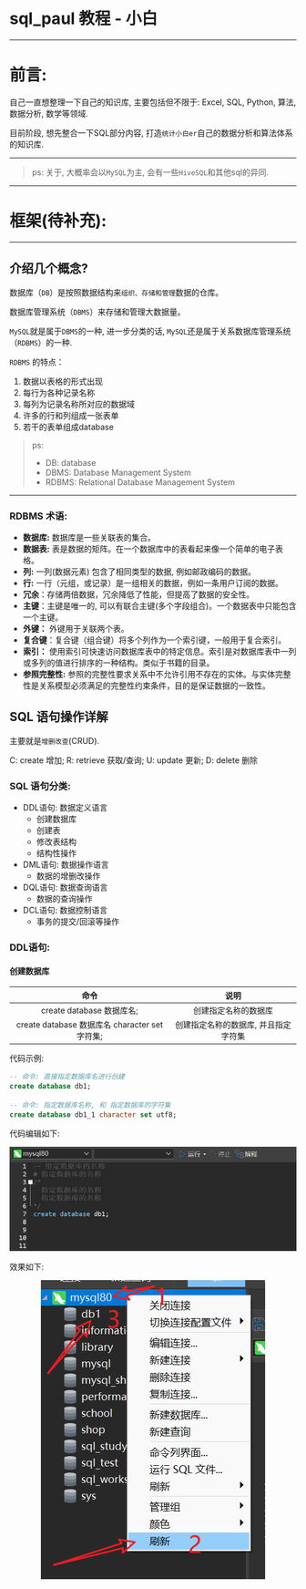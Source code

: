 # sql_paul 教程 - 小白
***

# 前言:

自己一直想整理一下自己的知识库, 主要包括但不限于: Excel, SQL, Python, 算法, 数据分析, 数学等领域. 

目前阶段, 想先整合一下SQL部分内容, 打造`统计小白er`自己的数据分析和算法体系的知识库. 

---

> ps: 关于, 大概率会以`MySQL`为主, 会有一些`HiveSQL`和其他sql的异同. 

---

# 框架(待补充): 







---

## 介绍几个概念?

数据库（`DB`）是按照数据结构来`组织、存储和管理`数据的仓库。

数据库管理系统（`DBMS`）来存储和管理大数据量。

`MySQL`就是属于`DBMS`的一种, 进一步分类的话, `MySQL`还是属于关系数据库管理系统（`RDBMS`）的一种. 

`RDBMS` 的特点：

1. 数据以表格的形式出现
2. 每行为各种记录名称
3. 每列为记录名称所对应的数据域
4. 许多的行和列组成一张表单
5. 若干的表单组成database

> ps: 
> - DB: database 
> - DBMS: Database Management System 
> - RDBMS: Relational Database Management System 

------

### RDBMS 术语: 

- **数据库:** 数据库是一些关联表的集合。
- **数据表:** 表是数据的矩阵。在一个数据库中的表看起来像一个简单的电子表格。
- **列:** 一列(数据元素) 包含了相同类型的数据, 例如邮政编码的数据。
- **行:** 一行（元组，或记录）是一组相关的数据，例如一条用户订阅的数据。
- **冗余**：存储两倍数据，冗余降低了性能，但提高了数据的安全性。
- **主键**：主键是唯一的, 可以有联合主键(多个字段组合)。一个数据表中只能包含一个主键。
- **外键：** 外键用于关联两个表。
- **复合键**：复合键（组合键）将多个列作为一个索引键，一般用于复合索引。
- **索引：** 使用索引可快速访问数据库表中的特定信息。索引是对数据库表中一列或多列的值进行排序的一种结构。类似于书籍的目录。
- **参照完整性:** 参照的完整性要求关系中不允许引用不存在的实体。与实体完整性是关系模型必须满足的完整性约束条件，目的是保证数据的一致性。


## SQL 语句操作详解 

主要就是`增删改查`(CRUD). 

C: create 增加; R: retrieve 获取/查询; U: update 更新; D: delete 删除

### SQL 语句分类: 
- DDL语句: 数据定义语言 
  - 创建数据库
  - 创建表
  - 修改表结构
  - 结构性操作
- DML语句: 数据操作语言
  - 数据的增删改操作
- DQL语句: 数据查询语言 
  - 数据的查询操作
- DCL语句: 数据控制语言
  - 事务的提交/回滚等操作

### DDL语句: 

#### 创建数据库 

| 命令 | 说明 |
| :----: | :----: |
|  create database 数据库名;    |  创建指定名称的数据库     | 
|  create database 数据库名 character set 字符集;     |  创建指定名称的数据库, 并且指定字符集     | 

代码示例: 

```sql
-- 命令: 直接指定数据库名进行创建 
create database db1; 

-- 命令: 指定数据库名称, 和 指定数据库的字符集 
create database db1_1 character set utf8; 
```

代码编辑如下: 

<div align="center">
    <img src="./pic/1.jpg" alt="图1"/>
</div>

效果如下: 

<div align="center">
    <img src="./pic/2.png" alt="图2"/>
</div>


























